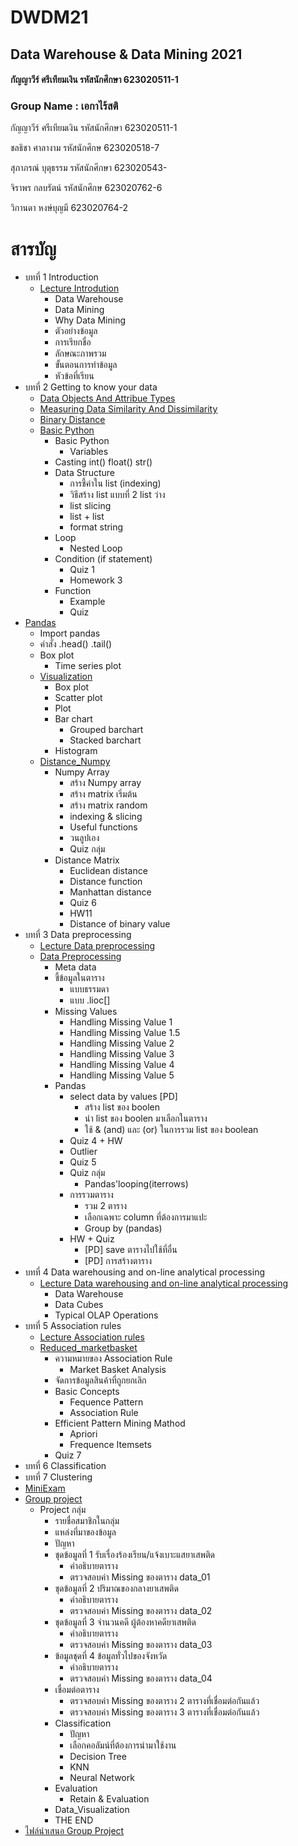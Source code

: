 # DWDM21

## Data Warehouse & Data Mining 2021

#### กัญญาวีร์ ศรีเทียมเงิน รหัสนักศึกษา 623020511-1

### Group Name : เอกาไร้สติ 

  กัญญาวีร์ ศรีเทียมเงิน รหัสนักศึกษา 623020511-1
  
  ชลธิชา ศาลางาม รหัสนักศึกษ 623020518-7
  
  สุภาภรณ์ บุตุธรรม รหัสนักศึกษา 623020543-
  
  จิราพร กลบรัตน์ รหัสนักศึกษ 623020762-6
  
  วิกานดา หงษ์บุญมี 623020764-2

# สารบัญ

* บทที่ 1 Introduction
  * [Lecture Introdution](https://github.com/Kanyawesr/DWDM21/blob/main/Chapter%201.pdf)
    * Data Warehouse 
    * Data Mining
    * Why Data Mining
    * ตัวอย่างข้อมูล
    * การเรียกชื่อ
    * ลักษณะภาพรวม
    * ขั้นตอนการทำข้อมูล
    * หัวข้อที่เรียน
* บทที่ 2 Getting to know your data
  * [Data Objects And Attribue Types](https://github.com/Kanyawesr/DWDM21/blob/main/2.1.pdf)
  * [Measuring Data Similarity And Dissimilarity](https://github.com/Kanyawesr/DWDM21/blob/main/Dissimilarity-distance-matrix.pdf)
  * [Binary Distance](https://github.com/Wikanda-Hongboonmee/DWDM21/blob/main/Distance-between-Data.pdf)
  * [Basic Python](https://github.com/Kanyawesr/DWDM21/blob/main/Data101Chapter2_1.ipynb)
    * Basic Python
      * Variables
    * Casting int() float() str()
    * Data Structure
      * การชี้ค่าใน list (indexing)
      * วิธีสร้าง list  แบบที่ 2 list ว่าง
      * list slicing
      * list + list
      * format string
    * Loop
      * Nested Loop
    * Condition (if statement)
      * Quiz 1
      * Homework 3
    * Function
      * Example
      * Quiz 
* [Pandas](https://github.com/Kanyawesr/DWDM21/blob/main/Data102Chapter2.ipynb)
    * Import pandas
    * คำสั่ง .head() .tail()
    * Box plot
      * Time series plot 
  * [Visualization](https://github.com/Kanyawesr/DWDM21/blob/main/Data_Visualization.ipynb)
    * Box plot
    * Scatter plot
    * Plot
    * Bar chart
      * Grouped barchart
      * Stacked barchart
    * Histogram  
  * [Distance_Numpy](https://github.com/Kanyawesr/DWDM21/blob/main/Distance_Numpy.ipynb)
    * Numpy Array
      * สร้าง Numpy array
      * สร้าง matrix เริ่มต้น
      * สร้าง matrix random
      * indexing & slicing
      * Useful functions
      * วนลูปเอง
      * Quiz กลุ่ม
    * Distance Matrix
      * Euclidean distance
      * Distance function
      * Manhattan distance
      * Quiz 6
      * HW11
      * Distance of binary value 
* บทที่ 3 Data preprocessing
  * [Lecture Data preprocessing](https://github.com/Kanyawesr/DWDM21/blob/main/Chapter%203%20Handling%20Missing.pdf) 
  * [Data Preprocessing](https://github.com/Kanyawesr/DWDM21/blob/main/Data_Preprocessing_(Chapter_3).ipynb)
    * Meta data
    * ชี้ข้อมูลในตาราง
      * แบบธรรมดา
      * แบบ .lioc[]
    * Missing Values
      * Handling Missing Value 1
      * Handling Missing Value 1.5
      * Handling Missing Value 2
      * Handling Missing Value 3
      * Handling Missing Value 4
      * Handling Missing Value 5
    * Pandas 
      * select data by values [PD]
        * สร้าง list ของ boolen
        * นำ list ของ boolen มาเลือกในตาราง
        * ใช้ & (and) และ (or) ในการรวม list ของ boolean
      * Quiz 4 + HW
      * Outlier
      * Quiz 5
      * Quiz กลุ่ม  
        * Pandas'looping(iterrows)
      * การรวมตาราง
        * รวม 2 ตาราง
        * เลือกเฉพาะ column ที่ต้องการมาแปะ
        * Group by (pandas)
      * HW + Quiz
        * [PD] save ตารางไปใช้ที่อื่น
        * [PD] การสร้างตาราง
* บทที่ 4 Data warehousing and on-line analytical processing
  * [Lecture Data warehousing and on-line analytical processing](https://github.com/Kanyawesr/DWDM21/blob/main/Data%20Cube%20%26%20OLAP.pdf)
    * Data Warehouse
    * Data Cubes
    * Typical OLAP Operations 
* บทที่ 5 Association rules
  * [Lecture Association rules](https://github.com/Kanyawesr/DWDM21/blob/main/Association%20rules.pdf)
  * [Reduced_marketbasket](https://github.com/Kanyawesr/DWDM21/blob/main/Chapter_6_Association_Rules.ipynb)
    * ความหมายของ Association Rule
      * Market Basket Analysis 
    * จัดการข้อมูลสินค้าที่ถูกยกเลิก
    * Basic Concepts
      * Fequence Pattern
      * Association Rule 
    * Efficient Pattern Mining Mathod
      * Apriori
      * Frequence Itemsets
    * Quiz 7   
* บทที่ 6 Classification
* บทที่ 7 Clustering
* [MiniExam](https://github.com/Kanyawesr/DWDM21/blob/main/MiniExam.ipynb)
* [Group project](https://github.com/Kanyawesr/DWDM21/blob/main/Project_DWDM.ipynb)
  * Project กลุ่ม
    * รายชื่อสมาชิกในกลุ่ม
    * แหล่งที่มาของข้อมูล
    * ปัญหา
    * ชุดข้อมูลที่ 1 รับเรื่องร้องเรียน/แจ้งเบาะแสยาเสพติด
      * คำอธิบายตาราง
      * ตรวจสอบค่า Missing ของตาราง data_01
    * ชุดข้อมูลที่ 2 ปริมาณของกลางยาเสพติด
      * คำอธิบายตาราง
      * ตรวจสอบค่า Missing ของตาราง data_02
    * ชุดข้อมูลที่ 3 จำนวนคดี ผู้ต้องหาคดียาเสพติด
      * คำอธิบายตาราง
      * ตรวจสอบค่า Missing ของตาราง data_03
    * ข้อมูลชุดที่ 4 ข้อมูลทั่วไปของจังหวัด
      * คำอธิบายตาราง
      * ตรวจสอบค่า Missing ของตาราง data_04
    * เชื่อมต่อตาราง
      * ตรวจสอบค่า Missing ของตาราง 2 ตารางที่เชื่อมต่อกันแล้ว
      * ตรวจสอบค่า Missing ของตาราง 3 ตารางที่เชื่อมต่อกันแล้ว
    * Classification
      * ปัญหา
      * เลือกคอลัมน์ที่ต้องการนำมาใช้งาน
      * Decision Tree
      * KNN
      * Neural Network
    * Evaluation
      * Retain & Evaluation
    * Data_Visualization
    * THE END
* [ไฟล์นำเสนอ Group Project](https://github.com/Kanyawesr/DWDM21/blob/main/Group-Project.pdf)
